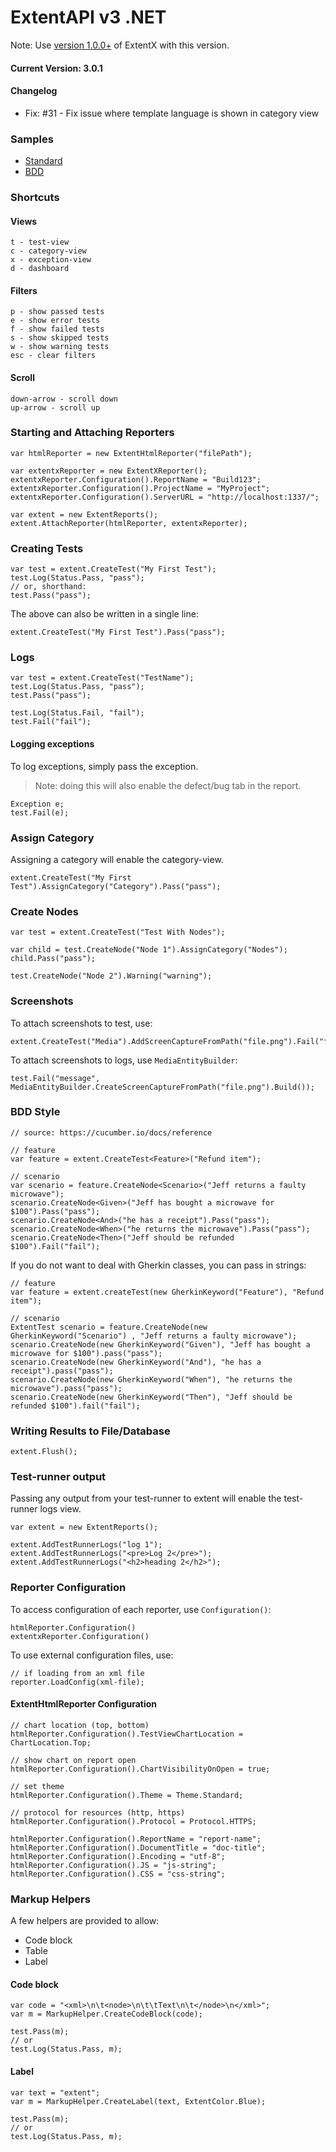 # ExtentAPI v3 .NET

Note: Use [version 1.0.0+](https://github.com/anshooarora/extentx) of ExtentX with this version.

#### Current Version: 3.0.1

#### Changelog

 * Fix: #31 - Fix issue where template language is shown in category view

### Samples

 * <a href='http://extentreports.com/os/3/extent.html'>Standard</a>
 * <a href='http://extentreports.com/os/3/bdd.html'>BDD</a>

### Shortcuts

#### Views

```
t - test-view
c - category-view
x - exception-view
d - dashboard
```

#### Filters

```
p - show passed tests
e - show error tests
f - show failed tests
s - show skipped tests
w - show warning tests
esc - clear filters
```

#### Scroll

```
down-arrow - scroll down
up-arrow - scroll up
```

### Starting and Attaching Reporters

```
var htmlReporter = new ExtentHtmlReporter("filePath");

var extentxReporter = new ExtentXReporter();
extentxReporter.Configuration().ReportName = "Build123";
extentxReporter.Configuration().ProjectName = "MyProject";
extentxReporter.Configuration().ServerURL = "http://localhost:1337/";

var extent = new ExtentReports();
extent.AttachReporter(htmlReporter, extentxReporter);
```

### Creating Tests

```
var test = extent.CreateTest("My First Test");
test.Log(Status.Pass, "pass");
// or, shorthand:
test.Pass("pass");
```

The above can also be written in a single line:

```
extent.CreateTest("My First Test").Pass("pass");
```

### Logs

```
var test = extent.CreateTest("TestName");
test.Log(Status.Pass, "pass");
test.Pass("pass");

test.Log(Status.Fail, "fail");
test.Fail("fail");
```

#### Logging exceptions

To log exceptions, simply pass the exception.

> Note: doing this will also enable the defect/bug tab in the report.

```
Exception e;
test.Fail(e);
```

### Assign Category

Assigning a category will enable the category-view.

```
extent.CreateTest("My First Test").AssignCategory("Category").Pass("pass");
```

### Create Nodes

```
var test = extent.CreateTest("Test With Nodes");

var child = test.CreateNode("Node 1").AssignCategory("Nodes");
child.Pass("pass");

test.CreateNode("Node 2").Warning("warning");
```

### Screenshots

To attach screenshots to test, use:

```
extent.CreateTest("Media").AddScreenCaptureFromPath("file.png").Fail("fail");
```

To attach screenshots to logs, use `MediaEntityBuilder`:

```
test.Fail("message", MediaEntityBuilder.CreateScreenCaptureFromPath("file.png").Build());
```

### BDD Style

```
// source: https://cucumber.io/docs/reference

// feature
var feature = extent.CreateTest<Feature>("Refund item");

// scenario
var scenario = feature.CreateNode<Scenario>("Jeff returns a faulty microwave");
scenario.CreateNode<Given>("Jeff has bought a microwave for $100").Pass("pass");
scenario.CreateNode<And>("he has a receipt").Pass("pass");
scenario.CreateNode<When>("he returns the microwave").Pass("pass");
scenario.CreateNode<Then>("Jeff should be refunded $100").Fail("fail");
```

If you do not want to deal with Gherkin classes, you can pass in strings:

```
// feature
var feature = extent.createTest(new GherkinKeyword("Feature"), "Refund item");

// scenario
ExtentTest scenario = feature.CreateNode(new GherkinKeyword("Scenario") , "Jeff returns a faulty microwave");
scenario.CreateNode(new GherkinKeyword("Given"), "Jeff has bought a microwave for $100").pass("pass");
scenario.CreateNode(new GherkinKeyword("And"), "he has a receipt").pass("pass");
scenario.CreateNode(new GherkinKeyword("When"), "he returns the microwave").pass("pass");
scenario.CreateNode(new GherkinKeyword("Then"), "Jeff should be refunded $100").fail("fail");
```

### Writing Results to File/Database

```
extent.Flush();
```

### Test-runner output

Passing any output from your test-runner to extent will enable the test-runner logs view.

```
var extent = new ExtentReports();

extent.AddTestRunnerLogs("log 1");
extent.AddTestRunnerLogs("<pre>Log 2</pre>");
extent.AddTestRunnerLogs("<h2>heading 2</h2>");
```

### Reporter Configuration

To access configuration of each reporter, use `Configuration()`:

```
htmlReporter.Configuration()
extentxReporter.Configuration()
```

To use external configuration files, use:

```
// if loading from an xml file
reporter.LoadConfig(xml-file);
```

#### ExtentHtmlReporter Configuration

```
// chart location (top, bottom)
htmlReporter.Configuration().TestViewChartLocation = ChartLocation.Top;

// show chart on report open
htmlReporter.Configuration().ChartVisibilityOnOpen = true;

// set theme
htmlReporter.Configuration().Theme = Theme.Standard;

// protocol for resources (http, https)
htmlReporter.Configuration().Protocol = Protocol.HTTPS;

htmlReporter.Configuration().ReportName = "report-name";
htmlReporter.Configuration().DocumentTitle = "doc-title";
htmlReporter.Configuration().Encoding = "utf-8";
htmlReporter.Configuration().JS = "js-string";
htmlReporter.Configuration().CSS = "css-string";
```

### Markup Helpers

A few helpers are provided to allow:

 * Code block
 * Table
 * Label

#### Code block

```
var code = "<xml>\n\t<node>\n\t\tText\n\t</node>\n</xml>";
var m = MarkupHelper.CreateCodeBlock(code);

test.Pass(m);
// or
test.Log(Status.Pass, m);
```

#### Label

```
var text = "extent";
var m = MarkupHelper.CreateLabel(text, ExtentColor.Blue);

test.Pass(m);
// or
test.Log(Status.Pass, m);
```
